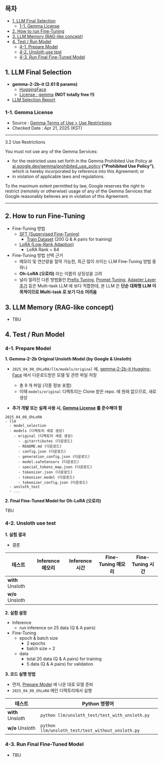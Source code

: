 ## 목차

* [1. LLM Final Selection](#1-llm-final-selection)
  * [1-1. Gemma License](#1-1-gemma-license) 
* [2. How to run Fine-Tuning](#2-how-to-run-fine-tuning)
* [3. LLM Memory (RAG-like concept)](#3-llm-memory-rag-like-concept)
* [4. Test / Run Model](#4-test--run-model)
  * [4-1. Prepare Model](#4-1-prepare-model)
  * [4-2. Unsloth use test](#4-2-unsloth-use-test)
  * [4-3. Run Final Fine-Tuned Model](#4-3-run-final-fine-tuned-model)

## 1. LLM Final Selection

* **gemma-2-2b-it (2.61 B params)**
  * [HuggingFace](https://huggingface.co/unsloth/gemma-2-2b-it)
  * [License : gemma](https://ai.google.dev/gemma/terms) **(NOT totally free !!)**
* [LLM Selection Report](model_selection/README.md)

### 1-1. Gemma License

* Source : [Gemma Terms of Use > Use Restrictions](https://ai.google.dev/gemma/terms#3.2-use)
* Checked Date : Apr 21, 2025 (KST)

----

3.2 Use Restrictions

You must not use any of the Gemma Services:

* for the restricted uses set forth in the Gemma Prohibited Use Policy at [ai.google.dev/gemma/prohibited_use_policy](https://ai.google.dev/gemma/prohibited_use_policy) **("Prohibited Use Policy")**, which is hereby incorporated by reference into this Agreement; or
* in violation of applicable laws and regulations.

To the maximum extent permitted by law, Google reserves the right to restrict (remotely or otherwise) usage of any of the Gemma Services that Google reasonably believes are in violation of this Agreement.

----

## 2. How to run Fine-Tuning

* Fine-Tuning 방법
  * [SFT (Supervised Fine-Tuning)](https://github.com/WannaBeSuperteur/AI-study/blob/main/AI%20Basics/LLM%20Basics/LLM_%EA%B8%B0%EC%B4%88_Fine_Tuning_SFT.md)
    * [Train Dataset](OhLoRA_fine_tuning.csv) (200 Q & A pairs for training)
  * [LoRA (Low-Rank Adaption)](https://github.com/WannaBeSuperteur/AI-study/blob/main/AI%20Basics/LLM%20Basics/LLM_%EA%B8%B0%EC%B4%88_Fine_Tuning_LoRA_QLoRA.md)
    * LoRA Rank = 64
* Fine-Tuning 방법 선택 근거
  * 메모리 및 연산량을 절약 가능한, 최근 많이 쓰이는 LLM Fine-Tuning 방법 중 하나
  * **Oh-LoRA (오로라)** 라는 이름의 상징성을 고려
  * 널리 알려진 다른 방법들인 [Prefix Tuning](https://github.com/WannaBeSuperteur/AI-study/blob/main/AI%20Basics/LLM%20Basics/LLM_%EA%B8%B0%EC%B4%88_Fine_Tuning_PEFT.md#2-3-prefix-tuning), [Prompt Tuning](https://github.com/WannaBeSuperteur/AI-study/blob/main/AI%20Basics/LLM%20Basics/LLM_%EA%B8%B0%EC%B4%88_Fine_Tuning_PEFT.md#2-4-prompt-tuning), [Adapter Layer 추가](https://github.com/WannaBeSuperteur/AI-study/blob/main/AI%20Basics/LLM%20Basics/LLM_%EA%B8%B0%EC%B4%88_Fine_Tuning_PEFT.md#2-5-adapter-layer-%EC%B6%94%EA%B0%80) 등은 Multi-task LLM 에 보다 적합한데, 본 LLM 은 **단순 대화형 LLM 이 목적이므로 Multi-task 로 보기 다소 어려움**

## 3. LLM Memory (RAG-like concept)

* TBU

## 4. Test / Run Model

### 4-1. Prepare Model

**1. Gemma-2-2b Original Unsloth Model (by Google & Unsloth)**

* ```2025_04_08_OhLoRA/llm/models/original``` 에, [gemma-2-2b-it Hugging-Face](https://huggingface.co/unsloth/gemma-2-2b-it/tree/main) 에서 다운로드받은 모델 및 관련 파일 저장
  * 총 9 개 파일 (각종 정보 포함)
  * 이때 ```models/original``` 디렉토리는 Clone 받은 repo. 에 원래 없으므로, 새로 생성  

* **추가 개발 또는 실제 사용 시, [Gemma License](#1-1-gemma-license) 를 준수해야 함**

```
2025_04_08_OhLoRA
- llm
  - model_selection
  - models (디렉토리 새로 생성)
    - original (디렉토리 새로 생성)
      - .gitarrtibutes (다운로드)
      - README.md (다운로드)
      - config.json (다운로드)
      - generation_config.json (다운로드)
      - model.safetensors (다운로드)
      - special_tokens_map.json (다운로드)
      - tokenizer.json (다운로드)
      - tokenizer.model (다운로드)
      - tokenizer_config.json (다운로드)
  - unsloth_test
  - ...  
```

**2. Final Fine-Tuned Model for Oh-LoRA (오로라)**

TBU

### 4-2. Unsloth use test

**1. 실험 결과**

* 결론

| 테스트              | Inference 메모리 | Inference 시간 | Fine-Tuning 메모리 | Fine-Tuning 시간 |
|------------------|---------------|--------------|-----------------|----------------|
| **with** Unsloth |               |              |                 |                |
| **w/o** Unsloth  |               |              |                 |                |

**2. 실험 설정**

* Inference
  * run inference on 25 data (Q & A pairs)
* Fine-Tuning 
  * epoch & batch size
    * 2 epochs
    * batch size = 2
  * data
    * total 20 data (Q & A pairs) for training
    * 5 data (Q & A pairs) for validation

**3. 코드 실행 방법**

* 먼저, [Prepare Model](#4-1-prepare-model) 에 나온 대로 모델 준비
* ```2025_04_08_OhLoRA``` 메인 디렉토리에서 실행

| 테스트              | Python 명령어                                            |
|------------------|-------------------------------------------------------|
| **with** Unsloth | ```python llm/unsloth_test/test_with_unsloth.py```    |
| **w/o** Unsloth  | ```python llm/unsloth_test/test_without_unsloth.py``` |

### 4-3. Run Final Fine-Tuned Model

* TBU